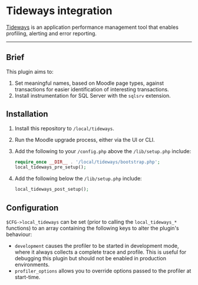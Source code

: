 # Tideways integration

[Tideways](https://tideways.io/) is an application performance management tool that enables profiling, alerting and error reporting.

---

## Brief

This plugin aims to:

1. Set meaningful names, based on Moodle page types, against transactions for easier identification of interesting transactions.
2. Install instrumentation for SQL Server with the `sqlsrv` extension.

## Installation

1. Install this repository to `/local/tideways`.
2. Run the Moodle upgrade process, either via the UI or CLI.
3. Add the following to your `/config.php` above the `/lib/setup.php` include:

   ```php
   require_once __DIR__ . '/local/tideways/bootstrap.php';
   local_tideways_pre_setup();
   ```
4. Add the following below the `/lib/setup.php` include:

   ```php
   local_tideways_post_setup();
   ```

## Configuration

`$CFG->local_tideways` can be set (prior to calling the `local_tideways_*` functions) to an array containing the following keys to alter the plugin's behaviour:

* `development` causes the profiler to be started in development mode, where it always collects a complete trace and profile. This is useful for debugging this plugin but should not be enabled in production environments.
* `profiler_options` allows you to override options passed to the profiler at start-time.
